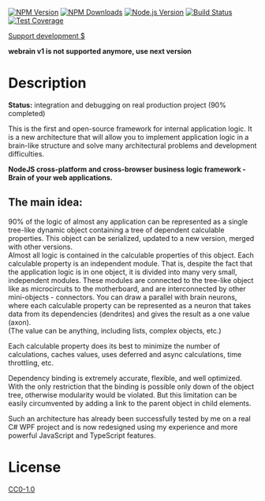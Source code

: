 <!-- Markdown Docs: -->
<!-- https://guides.github.com/features/mastering-markdown/#GitHub-flavored-markdown -->
<!-- https://daringfireball.net/projects/markdown/basics -->
<!-- https://daringfireball.net/projects/markdown/syntax -->

[![NPM Version][npm-image]][npm-url]
[![NPM Downloads][downloads-image]][downloads-url]
[![Node.js Version][node-version-image]][node-version-url]
[![Build Status][travis-image]][travis-url]
[![Test Coverage][coveralls-image]][coveralls-url]

[Support development $][patreon-url]

**webrain v1 is not supported anymore, use next version**

# Description

**Status:** integration and debugging on real production project (90% completed)

This is the first and open-source framework for internal application logic. It is a new architecture that will allow you to implement application logic in a brain-like structure and solve many architectural problems and development difficulties.

**NodeJS cross-platform and cross-browser business logic framework - Brain of your web applications.**

## The main idea:<br>
90% of the logic of almost any application can be represented as a single tree-like dynamic object containing a tree of dependent calculable properties. This object can be serialized, updated to a new version, merged with other versions.<br>
Almost all logic is contained in the calculable properties of this object. Each calculable property is an independent module. That is, despite the fact that the application logic is in one object, it is divided into many very small, independent modules. These modules are connected to the tree-like object like as microcircuits to the motherboard, and are interconnected by other mini-objects - connectors. You can draw a parallel with brain neurons, where each calculable property can be represented as a neuron that takes data from its dependencies (dendrites) and gives the result as a one value (axon).<br>
(The value can be anything, including lists, complex objects, etc.)

Each calculable property does its best to minimize the number of calculations, caches values, uses deferred and async calculations, time throttling, etc.

Dependency binding is extremely accurate, flexible, and well optimized. With the only restriction that the binding is possible only down of the object tree, otherwise modularity would be violated. But this limitation can be easily circumvented by adding a link to the parent object in child elements.

Such an architecture has already been successfully tested by me on a real C# WPF project and is now redesigned using my experience and more powerful JavaScript and TypeScript features.

<!--

Основная идея: 90% логики практически любого приложения можно представить в виде одного древовидного динамического объекта, который можно сериализовать, обновить до новой версии, слить с другими версиями.

Практически вся логика содержится в вычисляемых свойствах этого объекта. Каждое вычисляемое свойство является независимым объектом. Т.е не смотря на то, что логика приложения находится в одном объекте, она разбита на очень мелкие независимые модули. Эти модули подключены к древовидному объекту как микросхемы к материнской плате, и связаны между собой другими мини объектами - коннекторами. Можно провести параллель с нейронами мозга, где каждое вычисляемое свойство можно представить в виде нейрона, которое берет данные из своих зависимостей (дендритов) и выдает результат в виде одного значения (аксона).

Каждое вычисляемое свойство делает все возможное чтобы минимизировать количество вычислений, кэширует значения, использует throttling, и т.д.

Привязка зависимостей является максимально точной, гибкой и хорошо оптимизированной.

Такая архитектура уже успешна проверена мной на реальном проекте на C# и сейчас переработана с использованием моего опыта и более мощных возможностей JavaScript и TypeScript

-->


<!-- ---

[![BrowserStack](https://i.imgur.com/cOdhMed.png)](https://www.browserstack.com/)

--- -->

# License

[CC0-1.0](LICENSE)

[npm-image]: https://img.shields.io/npm/v/webrain.svg
[npm-url]: https://npmjs.org/package/webrain
[node-version-image]: https://img.shields.io/node/v/webrain.svg
[node-version-url]: https://nodejs.org/en/download/
[travis-image]: https://travis-ci.org/NikolayMakhonin/webrain.js.svg
[travis-url]: https://travis-ci.org/NikolayMakhonin/webrain.js
[coveralls-image]: https://coveralls.io/repos/github/NikolayMakhonin/webrain.js/badge.svg?branch=develop
[coveralls-url]: https://coveralls.io/github/NikolayMakhonin/webrain.js?branch=develop
[downloads-image]: https://img.shields.io/npm/dm/webrain.svg
[downloads-url]: https://npmjs.org/package/webrain
[npm-url]: https://npmjs.org/package/webrain
[patreon-url]: https://www.patreon.com/webrain_js
